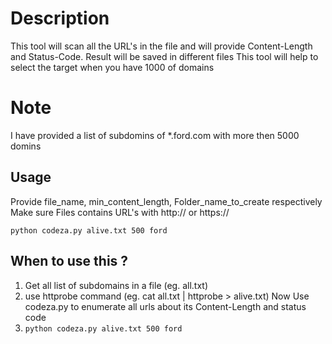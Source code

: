 # Description
This tool will scan all the URL's in the file and will provide Content-Length and Status-Code. 
Result will be saved in different files
This tool will help to select the target when you have 1000 of domains

# Note
I have provided a list of subdomins of \*.ford.com with more then 5000 domins

## Usage
Provide file_name, min_content_length, Folder_name_to_create respectively
Make sure Files contains URL's with http:// or https://

```
python codeza.py alive.txt 500 ford
```
## When to use this ?
1. Get all list of subdomains in a file (eg. all.txt)
2. use httprobe command (eg. cat all.txt | httprobe > alive.txt)
   Now Use codeza.py to enumerate all urls about its Content-Length and status code 
3. ```python codeza.py alive.txt 500 ford```
